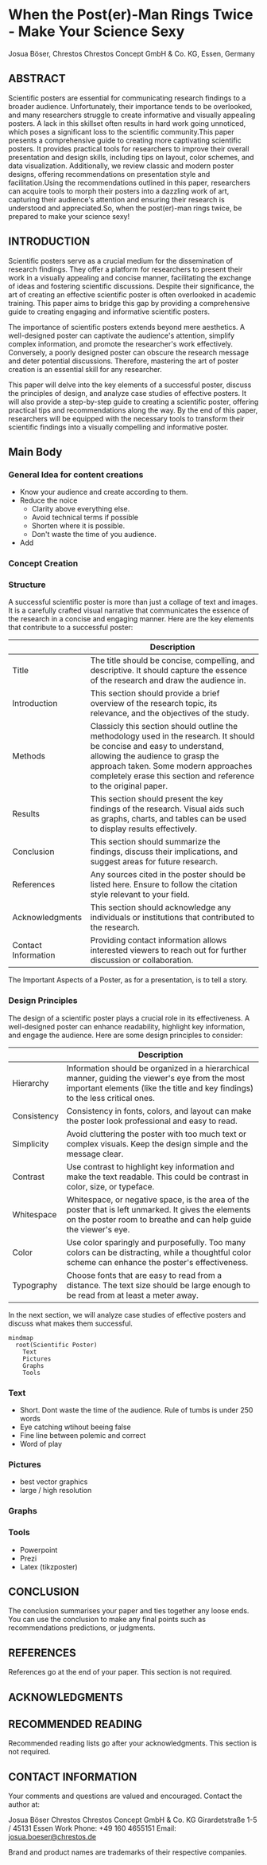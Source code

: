 # When the Post(er)-Man Rings Twice - Make Your Science Sexy
Josua Böser, Chrestos Chrestos Concept GmbH & Co. KG, Essen, Germany


## ABSTRACT
Scientific posters are essential for communicating research findings to a broader audience. Unfortunately, their importance tends to be overlooked, and many researchers struggle to create informative and visually appealing posters. A lack in this skillset often results in hard work going unnoticed, which poses a significant loss to the scientific community.This paper presents a comprehensive guide to creating more captivating scientific posters. It provides practical tools for researchers to improve their overall presentation and design skills, including tips on layout, color schemes, and data visualization. Additionally, we review classic and modern poster designs, offering recommendations on presentation style and facilitation.Using the recommendations outlined in this paper, researchers can acquire tools to morph their posters into a dazzling work of art, capturing their audience's attention and ensuring their research is understood and appreciated.So, when the post(er)-man rings twice, be prepared to make your science sexy!

## INTRODUCTION

Scientific posters serve as a crucial medium for the dissemination of research findings. They offer a platform for researchers to present their work in a visually appealing and concise manner, facilitating the exchange of ideas and fostering scientific discussions. Despite their significance, the art of creating an effective scientific poster is often overlooked in academic training. This paper aims to bridge this gap by providing a comprehensive guide to creating engaging and informative scientific posters.

The importance of scientific posters extends beyond mere aesthetics. A well-designed poster can captivate the audience's attention, simplify complex information, and promote the researcher's work effectively. Conversely, a poorly designed poster can obscure the research message and deter potential discussions. Therefore, mastering the art of poster creation is an essential skill for any researcher.

This paper will delve into the key elements of a successful poster, discuss the principles of design, and analyze case studies of effective posters. It will also provide a step-by-step guide to creating a scientific poster, offering practical tips and recommendations along the way. By the end of this paper, researchers will be equipped with the necessary tools to transform their scientific findings into a visually compelling and informative poster.


## Main Body

### General Idea for content creations

- Know your audience and create according to them.
- Reduce the noice
  - Clarity above everything else.
  - Avoid technical terms if possible
  - Shorten where it is possible.
  - Don't waste the time of you audience.
- Add 


### Concept Creation


### Structure
A successful scientific poster is more than just a collage of text and images. It is a carefully crafted visual narrative that communicates the essence of the research in a concise and engaging manner. Here are the key elements that contribute to a successful poster:

|                    | Description |
| ------------------ | ----------- |
| Title              | The title should be concise, compelling, and descriptive. It should capture the essence of the research and draw the audience in. |
| Introduction       | This section should provide a brief overview of the research topic, its relevance, and the objectives of the study. |
| Methods            | Classicly this section should outline the methodology used in the research. It should be concise and easy to understand, allowing the audience to grasp the approach taken. Some modern approaches completely erase this section and reference to the original paper. |
| Results            | This section should present the key findings of the research. Visual aids such as graphs, charts, and tables can be used to display results effectively. |
| Conclusion         | This section should summarize the findings, discuss their implications, and suggest areas for future research. |
| References         | Any sources cited in the poster should be listed here. Ensure to follow the citation style relevant to your field. |
| Acknowledgments    | This section should acknowledge any individuals or institutions that contributed to the research. |
| Contact Information| Providing contact information allows interested viewers to reach out for further discussion or collaboration. |

The Important Aspects of a Poster, as for a presentation, is to tell a story. 

### Design Principles
The design of a scientific poster plays a crucial role in its effectiveness. A well-designed poster can enhance readability, highlight key information, and engage the audience. Here are some design principles to consider:

|             | Description |
| ----------- | ----------- |
| Hierarchy   | Information should be organized in a hierarchical manner, guiding the viewer's eye from the most important elements (like the title and key findings) to the less critical ones. |
| Consistency | Consistency in fonts, colors, and layout can make the poster look professional and easy to read. |
| Simplicity  | Avoid cluttering the poster with too much text or complex visuals. Keep the design simple and the message clear. |
| Contrast    | Use contrast to highlight key information and make the text readable. This could be contrast in color, size, or typeface. |
| Whitespace  | Whitespace, or negative space, is the area of the poster that is left unmarked. It gives the elements on the poster room to breathe and can help guide the viewer's eye. |
| Color       | Use color sparingly and purposefully. Too many colors can be distracting, while a thoughtful color scheme can enhance the poster's effectiveness. |
| Typography  | Choose fonts that are easy to read from a distance. The text size should be large enough to be read from at least a meter away. |


In the next section, we will analyze case studies of effective posters and discuss what makes them successful.

```mermaid
mindmap
  root(Scientific Poster)
    Text
    Pictures
    Graphs
    Tools
```

### Text
- Short. Dont waste the time of the audience. Rule of tumbs is under 250 words
- Eye catching wtihout beeing false
- Fine line between polemic and correct
- Word of play


### Pictures
- best vector graphics
- large / high resolution

### Graphs

### Tools
- Powerpoint
- Prezi
- Latex (tikzposter)




## CONCLUSION

The conclusion summarises your paper and ties together any loose ends. You can use the conclusion to make any final points such as recommendations predictions, or judgments.

## REFERENCES

References go at the end of your paper. This section is not required.


## ACKNOWLEDGMENTS



## RECOMMENDED READING

Recommended reading lists go after your acknowledgments. This section is not required.

## CONTACT INFORMATION

Your comments and questions are valued and encouraged. Contact the author at:

Josua Böser
Chrestos Chrestos Concept GmbH & Co. KG
Girardetstraße 1-5 / 45131 Essen
Work Phone: +49 160 4655151
Email: josua.boeser@chrestos.de

Brand and product names are trademarks of their respective companies.